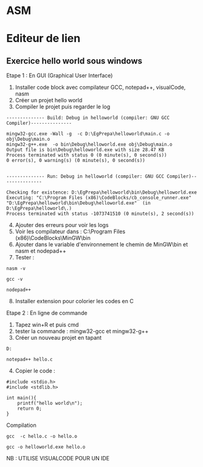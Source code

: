 # ASM
# Editeur de lien 
## Exercice hello world sous windows 
Etape 1 : En GUI (Graphical User Interface)
1. Installer code block avec compilateur GCC, notepad++, visualCode, nasm 
2. Créer un projet hello world
4. Compiler le projet puis regarder le log
```
-------------- Build: Debug in helloworld (compiler: GNU GCC Compiler)---------------

mingw32-gcc.exe -Wall -g  -c D:\EgPrepa\helloworld\main.c -o obj\Debug\main.o
mingw32-g++.exe  -o bin\Debug\helloworld.exe obj\Debug\main.o   
Output file is bin\Debug\helloworld.exe with size 28.47 KB
Process terminated with status 0 (0 minute(s), 0 second(s))
0 error(s), 0 warning(s) (0 minute(s), 0 second(s))
 

-------------- Run: Debug in helloworld (compiler: GNU GCC Compiler)---------------

Checking for existence: D:\EgPrepa\helloworld\bin\Debug\helloworld.exe
Executing: "C:\Program Files (x86)\CodeBlocks/cb_console_runner.exe" "D:\EgPrepa\helloworld\bin\Debug\helloworld.exe"  (in D:\EgPrepa\helloworld\.)
Process terminated with status -1073741510 (0 minute(s), 2 second(s))

```  
4. Ajouter des erreurs pour voir les logs
5. Voir les compilateur dans : C:\Program Files (x86)\CodeBlocks\MinGW\bin
6. Ajouter dans le variable d'environnement le chemin de MinGW\bin et nasm et nodepad++
7. Tester :
```
nasm -v
```
```
gcc -v
```
```
nodepad++
```

8. Installer extension pour colorier les codes en C
   
Etape 2 : En ligne de commande
1. Tapez win+R et puis cmd
2. tester la commande : mingw32-gcc et mingw32-g++
3. Créer un nouveau projet en tapant
```  
D:
```
```  
notepad++ hello.c
```  
4. Copier le code :
```  
#include <stdio.h>
#include <stdlib.h>

int main(){
	printf("hello world\n");
	return 0;
}
```
Compilation
```
gcc  -c hello.c -o hello.o
```
```
gcc -o helloworld.exe hello.o   
```
NB : UTILISE VISUALCODE POUR UN IDE
